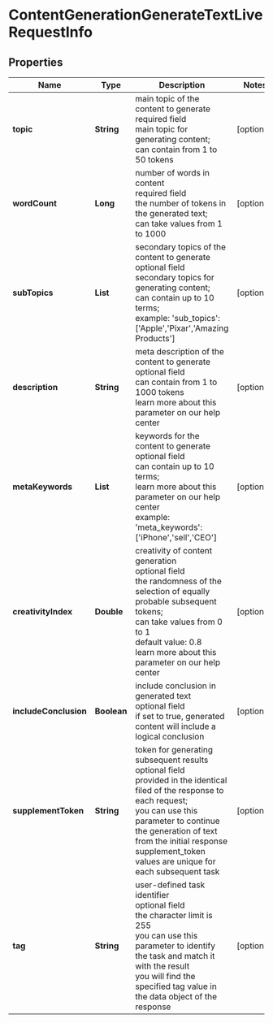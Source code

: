 # ContentGenerationGenerateTextLiveRequestInfo


## Properties

| Name | Type | Description | Notes |
|------------ | ------------- | ------------- | -------------|
**topic** | **String** | main topic of the content to generate<br>required field<br>main topic for generating content;<br>can contain from 1 to 50 tokens |[optional]|
**wordCount** | **Long** | number of words in content<br>required field<br>the number of tokens in the generated text;<br>can take values from 1 to 1000 |[optional]|
**subTopics** | **List<String>** | secondary topics of the content to generate<br>optional field<br>secondary topics for generating content;<br>can contain up to 10 terms;<br>example: 'sub_topics': ['Apple','Pixar','Amazing Products'] |[optional]|
**description** | **String** | meta description of the content to generate<br>optional field<br>can contain from 1 to 1000 tokens<br>learn more about this parameter on our help center |[optional]|
**metaKeywords** | **List<String>** | keywords for the content to generate<br>optional field<br>can contain up to 10 terms;<br>learn more about this parameter on our help center<br>example: 'meta_keywords': ['iPhone','sell','CEO'] |[optional]|
**creativityIndex** | **Double** | creativity of content generation<br>optional field<br>the randomness of the selection of equally probable subsequent tokens;<br>can take values from 0 to 1<br>default value: 0.8<br>learn more about this parameter on our help center |[optional]|
**includeConclusion** | **Boolean** | include conclusion in generated text<br>optional field<br>if set to true, generated content will include a logical conclusion |[optional]|
**supplementToken** | **String** | token for generating subsequent results<br>optional field<br>provided in the identical filed of the response to each request;<br>you can use this parameter to continue the generation of text from the initial response<br>supplement_token values are unique for each subsequent task |[optional]|
**tag** | **String** | user-defined task identifier<br>optional field<br>the character limit is 255<br>you can use this parameter to identify the task and match it with the result<br>you will find the specified tag value in the data object of the response |[optional]|